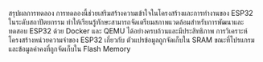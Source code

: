 สรุปผลการทดลอง 
    การทดลองนี้ช่วยเสริมสร้างความเข้าใจในโครงสร้างและการทำงานของ ESP32 ในระดับสถาปัตยกรรม ทำให้เรียนรู้ทักษะสามารถจัดเตรียมสภาพแวดล้อมสำหรับการพัฒนาและทดสอบ ESP32 ด้วย Docker และ QEMU ได้อย่างครบถ้วนและมีประสิทธิภาพ การวิเคราะห์โครงสร้างหน่วยความจำของ ESP32 เกี่ยวกับ ตัวแปรข้อมูลถูกจัดเก็บใน SRAM ขณะที่โปรแกรมและข้อมูลค่าคงที่ถูกจัดเก็บใน Flash Memory